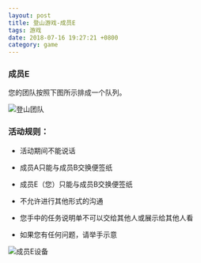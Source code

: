```yaml
---
layout: post
title: 登山游戏-成员E
tags: 游戏
date: 2018-07-16 19:27:21 +0800
category: game
---
```


### 成员E


您的团队按照下图所示排成一个队列。

![登山团队](/game/img/organization-for-climb-seven.JPG)


### 活动规则：

- 活动期间不能说话

- 成员A只能与成员B交换便签纸

- 成员E（您）只能与成员B交换便签纸

- 不允许进行其他形式的沟通

- 您手中的任务说明单不可以交给其他人或展示给其他人看

- 如果您有任何问题，请举手示意

![成员E设备](/game/img/climb-devices-ez.JPG)